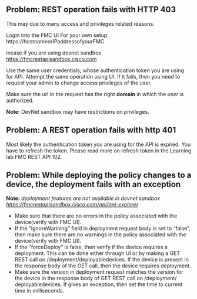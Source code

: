 ## Problem: REST operation fails with HTTP 403
This may due to many access and privileges related reasons.

Login into the FMC UI
For your own setup:
https://hostnameorIPaddressofyourFMC

incase if you are using devnet sandbox https://fmcrestapisandbox.cisco.com

Use the same user credentials; whose authentication token you are using for API. Attempt the same operation using UI. If it fails, then you need to request your admin to change access privileges of the user.

Make sure the url in the request has the right **domain** in which the *user* is authorized.

**Note:** DevNet sandbox may have restrictions on privileges.

## Problem: A REST operation fails with http 401
Most likely the authentication token you are using for the API is expired. You have to refresh the token. Please read more on refresh token in the Learning lab FMC REST API 102.

## Problem: While deploying the policy changes to a device, the deployment fails with an exception

**Note:** *deployment features are not available in devnet sandbox
            https://fmcrestapisandbox.cisco.com/api/api-explorer*

* Make sure that there are no errors in the policy associated with the device(verify with FMC UI).
* If the “ignoreWarining” field in deployment request body is set to “false”, then make sure there are no warnings in the policy associated with the device(verify with FMC UI).
* If the “forceDeploy” is false, then verify if the device requires a deployment. This can be done either through UI or by making a GET REST call on /deployment/deployabledevices. If the device is present in the response body of the GET call, then the device requires deployment.
* Make sure the version in deployment request matches the version for the device in the response body of GET REST call on /deployment/ deployabledevices. If gives an exception, then set the time to current time in milliseconds.
